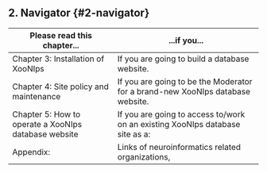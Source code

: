 ## 2. Navigator {#2-navigator}

| Please read this chapter... | ...if you... |
| --- | --- |
| Chapter 3: Installation of XooNIps | If you are going to build a database website. |
| Chapter 4: Site policy and maintenance | If you are going to be the Moderator for a brand-new XooNIps database website. |
| Chapter 5: How to operate a XooNIps database website | If you are going to access to/work on an existing XooNIps database site as a: |
| Appendix: | Links of neuroinformatics related organizations, |